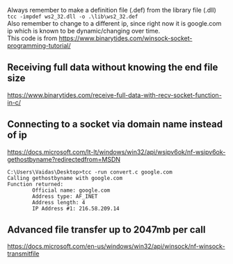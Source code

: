 Always remember to make a definition file (.def) from the library file (.dll) `tcc -impdef ws2_32.dll -o .\lib\ws2_32.def`  
Also remember to change to a different ip, since right now it is google.com ip which is known to be dynamic/changing over time.  
This code is from https://www.binarytides.com/winsock-socket-programming-tutorial/  


## Receiving full data without knowing the end file size
https://www.binarytides.com/receive-full-data-with-recv-socket-function-in-c/

## Connecting to a socket via domain name instead of ip
https://docs.microsoft.com/lt-lt/windows/win32/api/wsipv6ok/nf-wsipv6ok-gethostbyname?redirectedfrom=MSDN

```
C:\Users\Vaidas\Desktop>tcc -run convert.c google.com
Calling gethostbyname with google.com
Function returned:
        Official name: google.com
        Address type: AF_INET
        Address length: 4
        IP Address #1: 216.58.209.14
```


## Advanced file transfer up to 2047mb per call
https://docs.microsoft.com/en-us/windows/win32/api/winsock/nf-winsock-transmitfile

